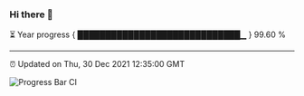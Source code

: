 ### Hi there 👋

⏳ Year progress { █████████████████████████████▁ } 99.60 %

---

⏰ Updated on Thu, 30 Dec 2021 12:35:00 GMT

![Progress Bar CI](https://github.com/ZhaoGui/ZhaoGui/workflows/Progress%20Bar%20CI/badge.svg)

